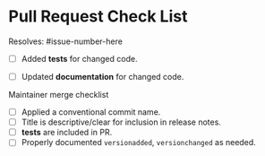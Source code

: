 # Pull Request Check List

Resolves: #issue-number-here

<!--
This is just a reminder about the most common mistakes. Please make sure that you 
tick all *appropriate* boxes.  But please read our
[contribution guide](https://dev.rmclams.io/contributing/) at least once, it will save
you unnecessary review cycles! 

If you have *any* questions to *any* of the points above, just **submit and ask**!
This checklist is here to *help* you, not to deter you from contributing! 

-->

- [ ] Added **tests** for changed code.
- [ ] Updated **documentation** for changed code.


<!--
Thank you for pull request.

Below are items maintainers should consider when merging the PR. Feel free to suggest a
`unit@` label or check-mark the others as appropriate.

-->
Maintainer merge checklist

* [ ] Applied a conventional commit name.
* [ ] Title is descriptive/clear for inclusion in release notes.
* [ ] **tests** are included in PR.
* [ ] Properly documented `versionadded`, `versionchanged` as needed.
